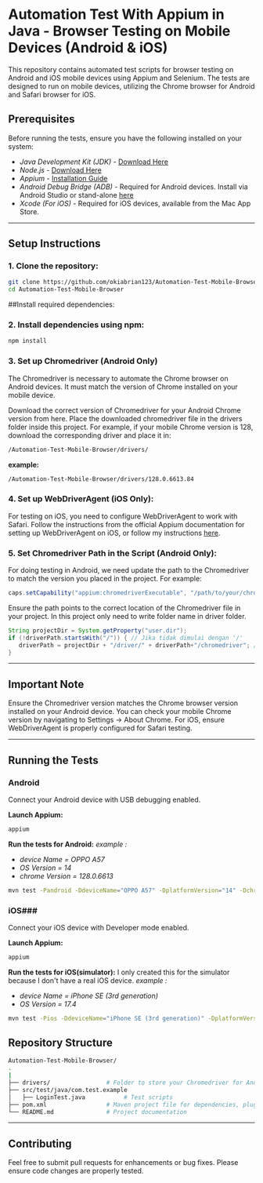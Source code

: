 # Automation Test With Appium in Java - Browser Testing on Mobile Devices (Android & iOS)
This repository contains automated test scripts for browser testing on Android and iOS mobile devices using Appium and Selenium. The tests are designed to run on mobile devices, utilizing the Chrome browser for Android and Safari browser for iOS.

## Prerequisites
Before running the tests, ensure you have the following installed on your system:
- *Java Development Kit (JDK)* - [Download Here](https://www.oracle.com/java/technologies/javase-jdk11-downloads.html)
- *Node.js* - [Download Here](https://nodejs.org/en/download/)
- *Appium* - [Installation Guide](http://appium.io/docs/en/about-appium/getting-started/?lang=en)
- *Android Debug Bridge (ADB)* - Required for Android devices. Install via Android Studio or stand-alone [here](https://developer.android.com/studio/command-line/adb)
- *Xcode (For iOS)* - Required for iOS devices, available from the Mac App Store.

------------------------------------------------------------------------------------
## Setup Instructions
### 1. Clone the repository:


```bash
git clone https://github.com/okiabrian123/Automation-Test-Mobile-Browser.git
cd Automation-Test-Mobile-Browser
```
##Install required dependencies:

### 2. Install dependencies using npm:
```bash
npm install
```


### 3. Set up Chromedriver (Android Only)

The Chromedriver is necessary to automate the Chrome browser on Android devices. It must match the version of Chrome installed on your mobile device.

Download the correct version of Chromedriver for your Android Chrome version from here.
Place the downloaded chromedriver file in the drivers folder inside this project.
For example, if your mobile Chrome version is 128, download the corresponding driver and place it in:


```bash
/Automation-Test-Mobile-Browser/drivers/
```
**example:**
```bash
/Automation-Test-Mobile-Browser/drivers/128.0.6613.84
```


### 4. Set up WebDriverAgent (iOS Only):

For testing on iOS, you need to configure WebDriverAgent to work with Safari. Follow the instructions from the official Appium documentation for setting up WebDriverAgent on iOS, or follow my instructions [here](https://github.com/okiabrian123/Automation-Test-Mobile-Browser/blob/main/WebDriverAgent_Setup.md).



### 5. Set Chromedriver Path in the Script (Android Only):

For doing testing in Android, we need update the path to the Chromedriver to match the version you placed in the project. For example:

```java
caps.setCapability("appium:chromedriverExecutable", "/path/to/your/chromedriver");
```
Ensure the path points to the correct location of the Chromedriver file in your project.
In this project only need to write folder name in driver folder.

```java
String projectDir = System.getProperty("user.dir");
if (!driverPath.startsWith("/")) { // Jika tidak dimulai dengan '/'
   driverPath = projectDir + "/driver/" + driverPath+"/chromedriver"; // Menggabungkan dengan projectDir
}
```

------------------------------------
## Important Note
Ensure the Chromedriver version matches the Chrome browser version installed on your Android device. You can check your mobile Chrome version by navigating to Settings -> About Chrome.
For iOS, ensure WebDriverAgent is properly configured for Safari testing.

--------------------------------------
## Running the Tests
### Android
Connect your Android device with USB debugging enabled.

**Launch Appium:**

```bash
appium
```
**Run the tests for Android:**
*example :*
- *device Name = OPPO A57*
- *OS Version = 14*
- *chrome Version = 128.0.6613*
```bash
mvn test -Pandroid -DdeviceName="OPPO A57" -DplatformVersion="14" -DchromedriverPath="128.0.6613.84"
```
### iOS###
Connect your iOS device with Developer mode enabled.

**Launch Appium:**

```bash
appium
```
**Run the tests for iOS(simulator):**
I only created this for the simulator because I don't have a real iOS device.
*example :*
- *device Name = iPhone SE (3rd generation)*
- *OS Version = 17.4*
```bash
mvn test -Pios -DdeviceName="iPhone SE (3rd generation)" -DplatformVersion="17.4"
```

## Repository Structure
```bash
Automation-Test-Mobile-Browser/
.
|
├── drivers/                # Folder to store your Chromedriver for Android
├── src/test/java/com.test.example
│   ├── LoginTest.java           # Test scripts
├── pom.xml                 # Maven project file for dependencies, plugin and profile
└── README.md               # Project documentation
```
-------------------------------
## Contributing
Feel free to submit pull requests for enhancements or bug fixes. Please ensure code changes are properly tested.

